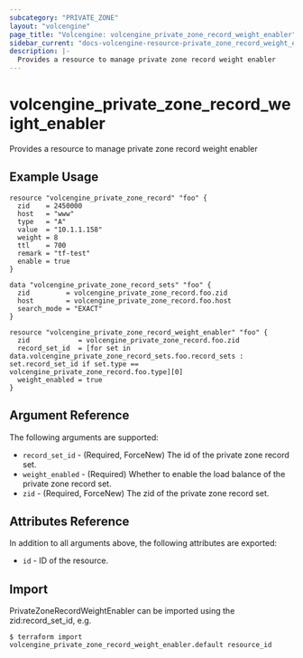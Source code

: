 ```yaml
---
subcategory: "PRIVATE_ZONE"
layout: "volcengine"
page_title: "Volcengine: volcengine_private_zone_record_weight_enabler"
sidebar_current: "docs-volcengine-resource-private_zone_record_weight_enabler"
description: |-
  Provides a resource to manage private zone record weight enabler
---
```

# volcengine_private_zone_record_weight_enabler
Provides a resource to manage private zone record weight enabler
## Example Usage
```hcl
resource "volcengine_private_zone_record" "foo" {
  zid    = 2450000
  host   = "www"
  type   = "A"
  value  = "10.1.1.158"
  weight = 8
  ttl    = 700
  remark = "tf-test"
  enable = true
}

data "volcengine_private_zone_record_sets" "foo" {
  zid         = volcengine_private_zone_record.foo.zid
  host        = volcengine_private_zone_record.foo.host
  search_mode = "EXACT"
}

resource "volcengine_private_zone_record_weight_enabler" "foo" {
  zid            = volcengine_private_zone_record.foo.zid
  record_set_id  = [for set in data.volcengine_private_zone_record_sets.foo.record_sets : set.record_set_id if set.type == volcengine_private_zone_record.foo.type][0]
  weight_enabled = true
}
```
## Argument Reference
The following arguments are supported:
* `record_set_id` - (Required, ForceNew) The id of the private zone record set.
* `weight_enabled` - (Required) Whether to enable the load balance of the private zone record set.
* `zid` - (Required, ForceNew) The zid of the private zone record set.

## Attributes Reference
In addition to all arguments above, the following attributes are exported:
* `id` - ID of the resource.



## Import
PrivateZoneRecordWeightEnabler can be imported using the zid:record_set_id, e.g.
```
$ terraform import volcengine_private_zone_record_weight_enabler.default resource_id
```

